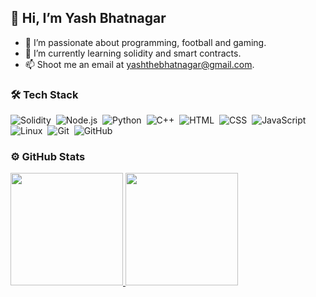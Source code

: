 ## 👋 Hi, I’m Yash Bhatnagar

- 👀 I’m passionate about programming, football and gaming.
- 🌱 I’m currently learning solidity and smart contracts.
- 📫 Shoot me an email at yashthebhatnagar@gmail.com.

### 🛠 Tech Stack

![Solidity](https://img.shields.io/badge/-Solidity-05122A?style=for-the-badge&logo=solidity)&nbsp;
![Node.js](https://img.shields.io/badge/-Node.js-05122A?style=for-the-badge&logo=node.js)&nbsp;
![Python](https://img.shields.io/badge/-Python-05122A?style=for-the-badge&logo=python)&nbsp;
![C++](https://img.shields.io/badge/-C++-05122A?style=for-the-badge&logo=C%2B%2B&logoColor=00599C)&nbsp;
![HTML](https://img.shields.io/badge/-HTML-05122A?style=for-the-badge&logo=HTML5)&nbsp;
![CSS](https://img.shields.io/badge/-CSS-05122A?style=for-the-badge&logo=CSS3&logoColor=1572B6)&nbsp;
![JavaScript](https://img.shields.io/badge/-JavaScript-05122A?style=for-the-badge&logo=javascript)&nbsp;
![Linux](https://img.shields.io/badge/-Linux-05122A?style=for-the-badge&logo=linux)&nbsp;
![Git](https://img.shields.io/badge/-Git-05122A?style=for-the-badge&logo=git)&nbsp;
![GitHub](https://img.shields.io/badge/-GitHub-05122A?style=for-the-badge&logo=github)&nbsp;

### ⚙️ GitHub Stats

<a href="https://github.com/superzackx">
  <img height="180em" src="https://github-readme-stats-eight-theta.vercel.app/api?username=superzackx&show_icons=true&theme=algolia&include_all_commits=true&count_private=true"/>
  <img height="180em" src="https://github-readme-stats-eight-theta.vercel.app/api/top-langs/?username=superzackx&layout=compact&langs_count=8&theme=algolia"/>
</a>
